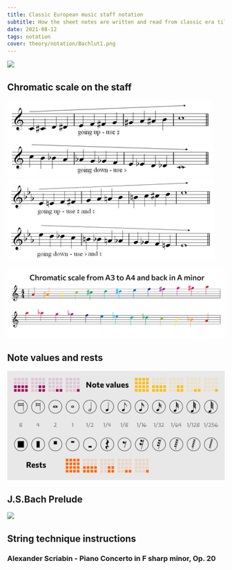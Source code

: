 ```yaml
---
title: Classic European music staff notation
subtitle: How the sheet notes are written and read from classic era till today
date: 2021-08-12
tags: notation
cover: theory/notation/Bachlut1.png
---
```



![](/media/theory/notation/kvintcirklen.png)

## Chromatic scale on the staff

![](./chromatic-c.jpg)
![](./chromatic-Eb.jpg)

![](./chromatic-scale.svg)

## Note values and rests

![](./note-values-and-rests.png)

## J.S.Bach Prelude

![](/media/theory/notation/Bachlut1.png)

## String technique instructions

<youtube-embed video="ux3Z3yAK-UE" />

### Alexander Scriabin - Piano Concerto in F sharp minor, Op. 20

<youtube-embed video="F734PyD3NAw" />